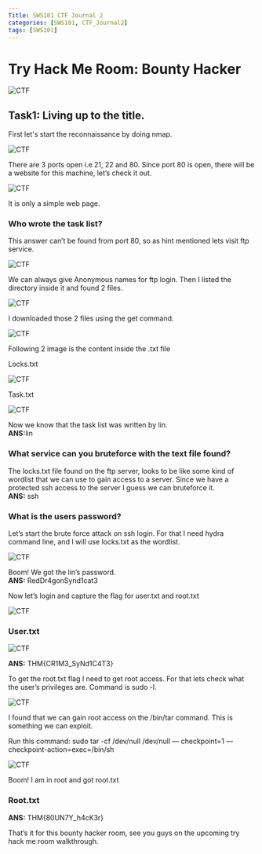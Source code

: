 ```yaml
---
Title: SWS101 CTF Journal 2
categories: [SWS101, CTF_Journal2]
tags: [SWS101]
---
```


# Try Hack Me Room: Bounty Hacker
![CTF](/pictures/SWS_pictures/Bountyhacker/bountyhacker.png)

## Task1: Living up to the title.
First let's start the reconnaissance by doing nmap.

![CTF](/pictures/SWS_pictures/Bountyhacker/bhnmap.png)

There are 3 ports open i.e 21, 22 and 80. Since port 80 is open, there will be a website for this machine, let’s check it out.

![CTF](/pictures/SWS_pictures/Bountyhacker/bhweb.png)

It is only a simple web page. 

### Who wrote the task list?
This answer can’t be found from port 80, so as hint mentioned lets visit ftp service.

![CTF](/pictures/SWS_pictures/Bountyhacker/bhftp.png)

We can always give Anonymous names for ftp login. Then I listed the directory inside it and found 2 files.

![CTF](/pictures/SWS_pictures/Bountyhacker/bhls.png)

I downloaded those 2 files using the get command.

![CTF](/pictures/SWS_pictures/Bountyhacker/bhget.png)

Following 2 image is the content inside the .txt file

Locks.txt

![CTF](/pictures/SWS_pictures/Bountyhacker/bhlocks.png)

Task.txt

![CTF](/pictures/SWS_pictures/Bountyhacker/bhtask.png)

Now we know that the task list was written by lin.<br>
<b>ANS:</b>lin




### What service can you bruteforce with the text file found?
The locks.txt file found on the ftp server, looks to be like some kind of wordlist that we can use to gain access to a server. Since we have a protected ssh access to the server I guess we can bruteforce it.<br>
<b>ANS:</b> ssh

### What is the users password?
Let’s start the brute force attack on ssh login. For that I need hydra command line, and I will  use locks.txt as the wordlist.

![CTF](/pictures/SWS_pictures/Bountyhacker/bhpass.png)

Boom! We got the lin’s password.<br>
<b>ANS:</b> RedDr4gonSynd1cat3

Now let’s login and capture the flag for user.txt and root.txt

![CTF](/pictures/SWS_pictures/Bountyhacker/bhlin.png)

### User.txt

![CTF](/pictures/SWS_pictures/Bountyhacker/bhuser.png)

<b>ANS:</b> THM{CR1M3_SyNd1C4T3}

To get the root.txt flag I need to get root access. For that lets check what the user’s privileges are. Command is sudo -l.

![CTF](/pictures/SWS_pictures/Bountyhacker/bhsudol.png)

I found that we can gain root access on the /bin/tar command. This is something we can exploit.

Run this command: sudo tar -cf /dev/null /dev/null — checkpoint=1 — checkpoint-action=exec=/bin/sh

![CTF](/pictures/SWS_pictures/Bountyhacker/bhroot.png)

Boom! I am in root and got root.txt

### Root.txt
<b>ANS:</b> THM{80UN7Y_h4cK3r}

That’s it for this bounty hacker room, see you guys on the upcoming try hack me room walkthrough. 
